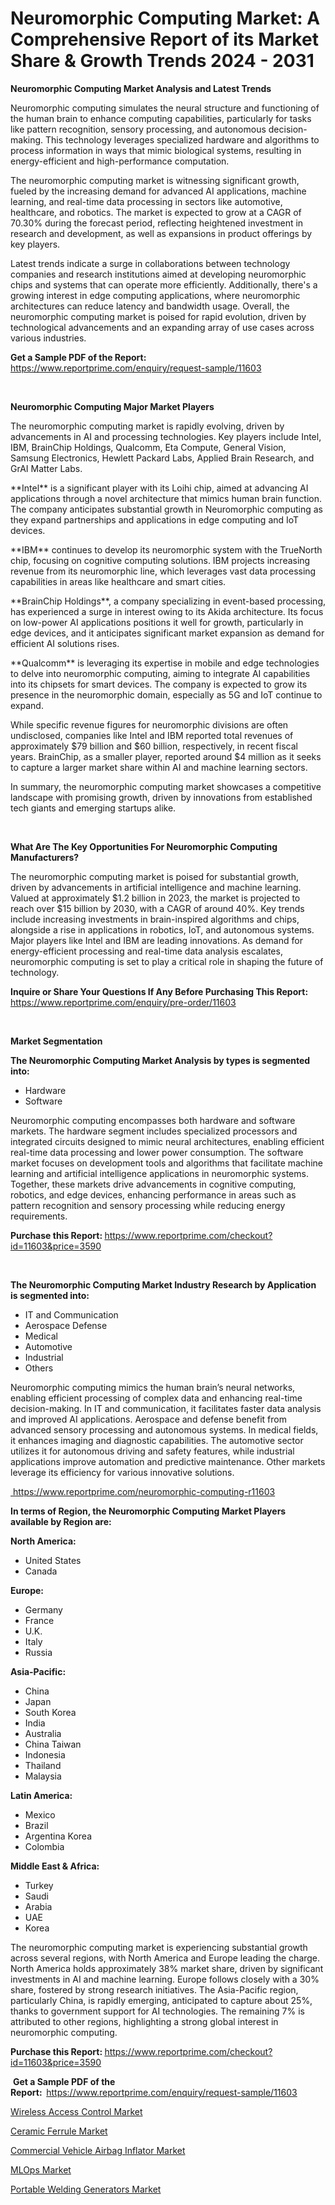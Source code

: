 <p><h1>Neuromorphic Computing Market: A Comprehensive Report of its Market Share & Growth Trends 2024 - 2031</h1></p><p><strong>Neuromorphic Computing Market Analysis and Latest Trends</strong></p>
<p><p>Neuromorphic computing simulates the neural structure and functioning of the human brain to enhance computing capabilities, particularly for tasks like pattern recognition, sensory processing, and autonomous decision-making. This technology leverages specialized hardware and algorithms to process information in ways that mimic biological systems, resulting in energy-efficient and high-performance computation.</p><p>The neuromorphic computing market is witnessing significant growth, fueled by the increasing demand for advanced AI applications, machine learning, and real-time data processing in sectors like automotive, healthcare, and robotics. The market is expected to grow at a CAGR of 70.30% during the forecast period, reflecting heightened investment in research and development, as well as expansions in product offerings by key players.</p><p>Latest trends indicate a surge in collaborations between technology companies and research institutions aimed at developing neuromorphic chips and systems that can operate more efficiently. Additionally, there's a growing interest in edge computing applications, where neuromorphic architectures can reduce latency and bandwidth usage. Overall, the neuromorphic computing market is poised for rapid evolution, driven by technological advancements and an expanding array of use cases across various industries.</p></p>
<p><strong>Get a Sample PDF of the Report:&nbsp;</strong> <a href="https://www.reportprime.com/enquiry/request-sample/11603">https://www.reportprime.com/enquiry/request-sample/11603</a></p>
<p>&nbsp;</p>
<p><strong>Neuromorphic Computing Major Market Players</strong></p>
<p><p>The neuromorphic computing market is rapidly evolving, driven by advancements in AI and processing technologies. Key players include Intel, IBM, BrainChip Holdings, Qualcomm, Eta Compute, General Vision, Samsung Electronics, Hewlett Packard Labs, Applied Brain Research, and GrAI Matter Labs.</p><p>**Intel** is a significant player with its Loihi chip, aimed at advancing AI applications through a novel architecture that mimics human brain function. The company anticipates substantial growth in Neuromorphic computing as they expand partnerships and applications in edge computing and IoT devices.</p><p>**IBM** continues to develop its neuromorphic system with the TrueNorth chip, focusing on cognitive computing solutions. IBM projects increasing revenue from its neuromorphic line, which leverages vast data processing capabilities in areas like healthcare and smart cities.</p><p>**BrainChip Holdings**, a company specializing in event-based processing, has experienced a surge in interest owing to its Akida architecture. Its focus on low-power AI applications positions it well for growth, particularly in edge devices, and it anticipates significant market expansion as demand for efficient AI solutions rises.</p><p>**Qualcomm** is leveraging its expertise in mobile and edge technologies to delve into neuromorphic computing, aiming to integrate AI capabilities into its chipsets for smart devices. The company is expected to grow its presence in the neuromorphic domain, especially as 5G and IoT continue to expand.</p><p>While specific revenue figures for neuromorphic divisions are often undisclosed, companies like Intel and IBM reported total revenues of approximately $79 billion and $60 billion, respectively, in recent fiscal years. BrainChip, as a smaller player, reported around $4 million as it seeks to capture a larger market share within AI and machine learning sectors.</p><p>In summary, the neuromorphic computing market showcases a competitive landscape with promising growth, driven by innovations from established tech giants and emerging startups alike.</p></p>
<p>&nbsp;</p>
<p><strong>What Are The Key Opportunities For Neuromorphic Computing Manufacturers?</strong></p>
<p><p>The neuromorphic computing market is poised for substantial growth, driven by advancements in artificial intelligence and machine learning. Valued at approximately $1.2 billion in 2023, the market is projected to reach over $15 billion by 2030, with a CAGR of around 40%. Key trends include increasing investments in brain-inspired algorithms and chips, alongside a rise in applications in robotics, IoT, and autonomous systems. Major players like Intel and IBM are leading innovations. As demand for energy-efficient processing and real-time data analysis escalates, neuromorphic computing is set to play a critical role in shaping the future of technology.</p></p>
<p><strong>Inquire or Share Your Questions If Any Before Purchasing This Report:</strong> <a href="https://www.reportprime.com/enquiry/pre-order/11603">https://www.reportprime.com/enquiry/pre-order/11603</a></p>
<p>&nbsp;</p>
<p><strong>Market Segmentation</strong></p>
<p><strong>The Neuromorphic Computing Market Analysis by types is segmented into:</strong></p>
<p><ul><li>Hardware</li><li>Software</li></ul></p>
<p><p>Neuromorphic computing encompasses both hardware and software markets. The hardware segment includes specialized processors and integrated circuits designed to mimic neural architectures, enabling efficient real-time data processing and lower power consumption. The software market focuses on development tools and algorithms that facilitate machine learning and artificial intelligence applications in neuromorphic systems. Together, these markets drive advancements in cognitive computing, robotics, and edge devices, enhancing performance in areas such as pattern recognition and sensory processing while reducing energy requirements.</p></p>
<p><strong>Purchase this Report:&nbsp;</strong><a href="https://www.reportprime.com/checkout?id=11603&price=3590">https://www.reportprime.com/checkout?id=11603&price=3590</a></p>
<p>&nbsp;</p>
<p><strong>The Neuromorphic Computing Market Industry Research by Application is segmented into:</strong></p>
<p><ul><li>IT and Communication</li><li>Aerospace Defense</li><li>Medical</li><li>Automotive</li><li>Industrial</li><li>Others</li></ul></p>
<p><p>Neuromorphic computing mimics the human brain’s neural networks, enabling efficient processing of complex data and enhancing real-time decision-making. In IT and communication, it facilitates faster data analysis and improved AI applications. Aerospace and defense benefit from advanced sensory processing and autonomous systems. In medical fields, it enhances imaging and diagnostic capabilities. The automotive sector utilizes it for autonomous driving and safety features, while industrial applications improve automation and predictive maintenance. Other markets leverage its efficiency for various innovative solutions.</p></p>
<p><a href="https://www.reportprime.com/neuromorphic-computing-r11603">&nbsp;https://www.reportprime.com/neuromorphic-computing-r11603</a></p>
<p><strong>In terms of Region, the Neuromorphic Computing Market Players available by Region are:</strong></p>
<p>
    <p> <strong> North America: </strong>
        <ul>
            <li>United States</li>
            <li>Canada</li>
        </ul>
        </p> 
    <p> <strong> Europe: </strong>
        <ul>
            <li>Germany</li>
            <li>France</li>
            <li>U.K.</li>
            <li>Italy</li>
            <li>Russia</li>
        </ul>
        </p> 
    <p> <strong> Asia-Pacific: </strong>
        <ul>
            <li>China</li>
            <li>Japan</li>
            <li>South Korea</li>
            <li>India</li>
            <li>Australia</li>
            <li>China Taiwan</li>
            <li>Indonesia</li>
            <li>Thailand</li>
            <li>Malaysia</li>
        </ul>
        </p> 
    <p> <strong> Latin America: </strong>
        <ul>
            <li>Mexico</li>
            <li>Brazil</li>
            <li>Argentina Korea</li>
            <li>Colombia</li>
        </ul>
        </p> 
    <p> <strong> Middle East & Africa: </strong>
        <ul>
            <li>Turkey</li>
            <li>Saudi</li>
            <li>Arabia</li>
            <li>UAE</li>
            <li>Korea</li>
        </ul>
    </p>
    </p>
<p><p>The neuromorphic computing market is experiencing substantial growth across several regions, with North America and Europe leading the charge. North America holds approximately 38% market share, driven by significant investments in AI and machine learning. Europe follows closely with a 30% share, fostered by strong research initiatives. The Asia-Pacific region, particularly China, is rapidly emerging, anticipated to capture about 25%, thanks to government support for AI technologies. The remaining 7% is attributed to other regions, highlighting a strong global interest in neuromorphic computing.</p></p>
<p><strong>Purchase this Report: </strong><a href="https://www.reportprime.com/checkout?id=11603&price=3590">https://www.reportprime.com/checkout?id=11603&price=3590</a></p>
<p>&nbsp;<strong>Get a Sample PDF of the Report:&nbsp;&nbsp;</strong><a href="https://www.reportprime.com/enquiry/request-sample/11603">https://www.reportprime.com/enquiry/request-sample/11603</a></p>
<p><strong></strong></p>
<p><p><a href="https://medium.com/@kaitlynkristyfj13/the-growth-of-the-wireless-access-control-market-has-been-significant-driven-by-various-critical-69f65f4e3298">Wireless Access Control Market</a></p><p><a href="https://medium.com/@chellamarie1961/the-global-ceramic-ferrule-market-is-projected-to-experience-an-annual-growth-rate-of-5-9-fc697f8e7b8d">Ceramic Ferrule Market</a></p><p><a href="https://issuu.com/reportprime-2/docs/commercial-vehicle-airbag-inflator-_664ee25d33c8e6">Commercial Vehicle Airbag Inflator Market</a></p><p><a href="https://github.com/AnnDiaz698/Market-Research-Report-List-1/blob/main/mlops-market.md">MLOps Market</a></p><p><a href="https://www.linkedin.com/pulse/portable-welding-generators-industry-analysis-report-its-i8o5e?trackingId=vu4Z6RpnTeKmukq8ail99w%3D%3D">Portable Welding Generators Market</a></p></p>